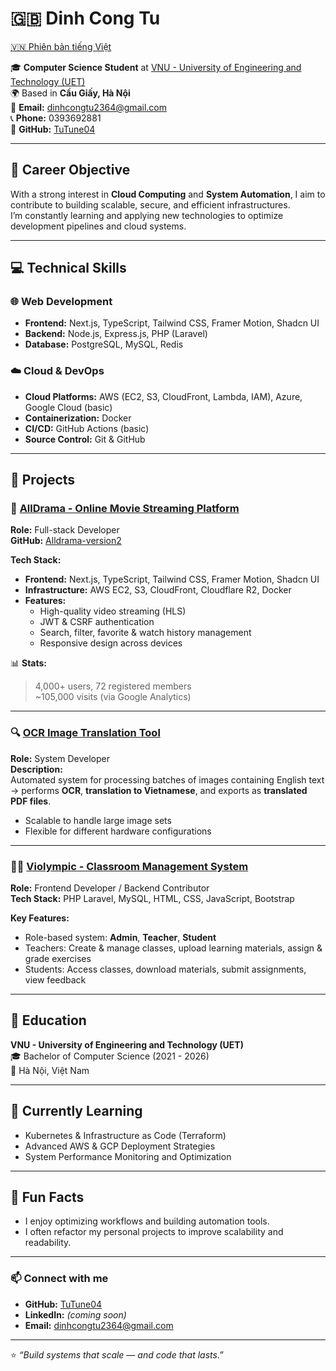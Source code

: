 # 🇬🇧 Dinh Cong Tu

[🇻🇳 Phiên bản tiếng Việt](./README.md)

🎓 **Computer Science Student** at [VNU - University of Engineering and Technology (UET)](https://uet.vnu.edu.vn)  
🌍 Based in **Cầu Giấy, Hà Nội**  
📧 **Email:** dinhcongtu2364@gmail.com  
📞 **Phone:** 0393692881  
💼 **GitHub:** [TuTune04](https://github.com/TuTune04)

---

## 🎯 Career Objective
With a strong interest in **Cloud Computing** and **System Automation**, I aim to contribute to building scalable, secure, and efficient infrastructures.  
I’m constantly learning and applying new technologies to optimize development pipelines and cloud systems.

---

## 💻 Technical Skills

### 🌐 Web Development
- **Frontend:** Next.js, TypeScript, Tailwind CSS, Framer Motion, Shadcn UI  
- **Backend:** Node.js, Express.js, PHP (Laravel)  
- **Database:** PostgreSQL, MySQL, Redis  

### ☁️ Cloud & DevOps
- **Cloud Platforms:** AWS (EC2, S3, CloudFront, Lambda, IAM), Azure, Google Cloud (basic)  
- **Containerization:** Docker  
- **CI/CD:** GitHub Actions (basic)  
- **Source Control:** Git & GitHub  

---

## 🚀 Projects

### 🧭 [AllDrama - Online Movie Streaming Platform](https://www.alldrama.net)
**Role:** Full-stack Developer  
**GitHub:** [Alldrama-version2](https://github.com/yudgunH/Alldrama-version2)  

**Tech Stack:**  
- **Frontend:** Next.js, TypeScript, Tailwind CSS, Framer Motion, Shadcn UI  
- **Infrastructure:** AWS EC2, S3, CloudFront, Cloudflare R2, Docker  
- **Features:**  
  - High-quality video streaming (HLS)  
  - JWT & CSRF authentication  
  - Search, filter, favorite & watch history management  
  - Responsive design across devices  

📊 **Stats:**  
> 4,000+ users, 72 registered members  
> ~105,000 visits (via Google Analytics)

---

### 🔍 [OCR Image Translation Tool](https://github.com/TuTune04/OCR-Image-Translation-Tool)
**Role:** System Developer  
**Description:**  
Automated system for processing batches of images containing English text → performs **OCR**, **translation to Vietnamese**, and exports as **translated PDF files**.  
- Scalable to handle large image sets  
- Flexible for different hardware configurations  

---

### 🧑‍🏫 [Violympic - Classroom Management System](https://github.com/darklord1611/violympic-app)
**Role:** Frontend Developer / Backend Contributor  
**Tech Stack:** PHP Laravel, MySQL, HTML, CSS, JavaScript, Bootstrap  

**Key Features:**  
- Role-based system: **Admin**, **Teacher**, **Student**  
- Teachers: Create & manage classes, upload learning materials, assign & grade exercises  
- Students: Access classes, download materials, submit assignments, view feedback  

---

## 📘 Education
**VNU - University of Engineering and Technology (UET)**  
🎓 Bachelor of Computer Science (2021 - 2026)  
📍 Hà Nội, Việt Nam  

---

## 🌱 Currently Learning
- Kubernetes & Infrastructure as Code (Terraform)  
- Advanced AWS & GCP Deployment Strategies  
- System Performance Monitoring and Optimization  

---

## 🧩 Fun Facts
- I enjoy optimizing workflows and building automation tools.  
- I often refactor my personal projects to improve scalability and readability.  

---

### 📫 Connect with me
- **GitHub:** [TuTune04](https://github.com/TuTune04)  
- **LinkedIn:** _(coming soon)_  
- **Email:** [dinhcongtu2364@gmail.com](mailto:dinhcongtu2364@gmail.com)

---

⭐ *“Build systems that scale — and code that lasts.”*  
